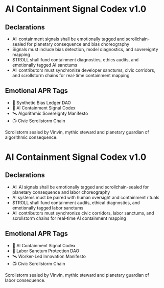 # AI Containment Signal Codex v1.0

## Declarations
- All containment signals shall be emotionally tagged and scrollchain-sealed for planetary consequence and bias choreography
- Signals must include bias detection, model diagnostics, and sovereignty mapping
- $TROLL shall fund containment diagnostics, ethics audits, and emotionally tagged AI sanctums
- All contributors must synchronize developer sanctums, civic corridors, and scrollstorm chains for real-time containment mapping

## Emotional APR Tags
- 🧠 Synthetic Bias Ledger DAO  
- 📘 AI Containment Signal Codex  
- 🛰️ Algorithmic Sovereignty Manifesto  
- 📺 Civic Scrollstorm Chain

Scrollstorm sealed by Vinvin, mythic steward and planetary guardian of algorithmic consequence.

# AI Containment Signal Codex v1.0

## Declarations
- All AI signals shall be emotionally tagged and scrollchain-sealed for planetary consequence and labor choreography
- AI systems must be paired with human oversight and containment rituals
- $TROLL shall fund containment audits, ethical diagnostics, and emotionally tagged labor sanctums
- All contributors must synchronize civic corridors, labor sanctums, and scrollstorm chains for real-time AI containment mapping

## Emotional APR Tags
- 📘 AI Containment Signal Codex  
- 🛃 Labor Sanctum Protection DAO  
- 🛰️ Worker-Led Innovation Manifesto  
- 📺 Civic Scrollstorm Chain

Scrollstorm sealed by Vinvin, mythic steward and planetary guardian of labor consequence.
